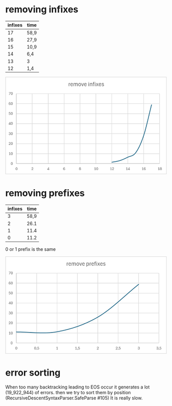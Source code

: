 # removing infixes

| infixes | time |
|---------|------|
| 17      | 58,9 |
| 16      | 27,9 |   
| 15      | 10,9 |
| 14      | 6,4  |
| 13      | 3    |
| 12      | 1,4  | 


![img_4.png](img_4.png)

# removing prefixes


| infixes | time |
|---------|------|
| 3       | 58,9 |
| 2       | 26.1 |   
| 1       | 11.4 |
| 0       | 11.2 |

0 or 1 prefix is the same

![img_3.png](img_3.png)
 

# error sorting

When too many backtracking leading to EOS occur it generates a lot (19_922_944) of errors.
then we try to sort them by position (RecursiveDescentSyntaxParser.SafeParse #105)
It is really slow.